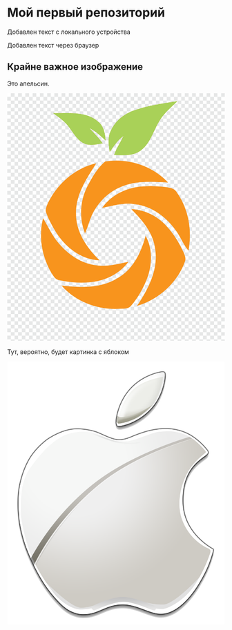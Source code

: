 # Мой первый репозиторий

Добавлен текст с локального устройства

Добавлен текст через браузер


## Крайне важное изображение

Это апельсин.

![Должен был быть апельсин](orange.png)

Тут, вероятно, будет картинка с яблоком

![Должно было быть яблоко](apple.png)

